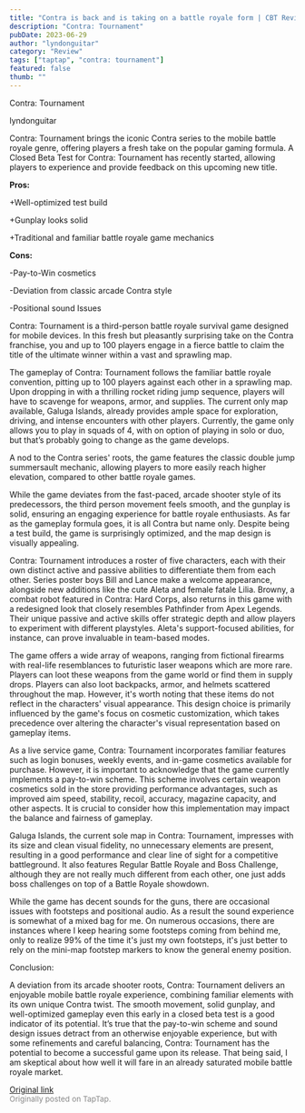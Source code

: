 ```yaml
---
title: "Contra is back and is taking on a battle royale form | CBT Review - Contra: Tournament"
description: "Contra: Tournament"
pubDate: 2023-06-29
author: "lyndonguitar"
category: "Review"
tags: ["taptap", "contra: tournament"]
featured: false
thumb: ""
---
```


Contra: Tournament

lyndonguitar

Contra: Tournament brings the iconic Contra series to the mobile battle royale genre, offering players a fresh take on the popular gaming formula. A Closed Beta Test for Contra: Tournament has recently started, allowing players to experience and provide feedback on this upcoming new title.


**Pros:**


+Well-optimized test build

+Gunplay looks solid

+Traditional and familiar battle royale game mechanics


**Cons:**


-Pay-to-Win cosmetics

-Deviation from classic arcade Contra style

-Positional sound Issues

Contra: Tournament is a third-person battle royale survival game designed for mobile devices. In this fresh but pleasantly surprising take on the Contra franchise, you and up to 100 players engage in a fierce battle to claim the title of the ultimate winner within a vast and sprawling map.

The gameplay of Contra: Tournament follows the familiar battle royale convention, pitting up to 100 players against each other in a sprawling map. Upon dropping in with a thrilling rocket riding jump sequence, players will have to scavenge for weapons, armor, and supplies. The current only map available, Galuga Islands, already provides ample space for exploration, driving, and intense encounters with other players. Currently, the game only allows you to play in squads of 4, with on option of playing in solo or duo, but that’s probably going to change as the game develops.

A nod to the Contra series' roots, the game features the classic double jump summersault mechanic, allowing players to more easily reach higher elevation, compared to other battle royale games.

While the game deviates from the fast-paced, arcade shooter style of its predecessors, the third person movement feels smooth, and the gunplay is solid, ensuring an engaging experience for battle royale enthusiasts. As far as the gameplay formula goes, it is all Contra but name only.  Despite being a test build, the game is surprisingly optimized, and the map design is visually appealing.

Contra: Tournament introduces a roster of five characters, each with their own distinct active and passive abilities to differentiate them from each other. Series poster boys Bill and Lance make a welcome appearance, alongside new additions like the cute Aleta and female fatale Lilia. Browny, a combat robot featured in Contra: Hard Corps, also returns in this game with a redesigned look that closely resembles Pathfinder from Apex Legends. Their unique passive and active skills offer strategic depth and allow players to experiment with different playstyles. Aleta's support-focused abilities, for instance, can prove invaluable in team-based modes.

The game offers a wide array of weapons, ranging from fictional firearms with real-life resemblances to futuristic laser weapons which are more rare. Players can loot these weapons from the game world or find them in supply drops.  Players can also loot backpacks, armor, and helmets scattered throughout the map. However, it's worth noting that these items do not reflect in the characters' visual appearance. This design choice is primarily influenced by the game's focus on cosmetic customization, which takes precedence over altering the character's visual representation based on gameplay items.

As a live service game, Contra: Tournament incorporates familiar features such as login bonuses, weekly events, and in-game cosmetics available for purchase. However, it is important to acknowledge that the game currently implements a pay-to-win scheme. This scheme involves certain weapon cosmetics sold in the store providing performance advantages, such as improved aim speed, stability, recoil, accuracy, magazine capacity, and other aspects. It is crucial to consider how this implementation may impact the balance and fairness of gameplay.

Galuga Islands, the current sole map in Contra: Tournament, impresses with its size and clean visual fidelity, no unnecessary elements are present, resulting in a good performance and clear line of sight for a competitive battleground. It also features Regular Battle Royale and Boss Challenge, although they are not really much different from each other, one just adds boss challenges on top of a Battle Royale showdown.

While the game has decent sounds for the guns, there are occasional issues with footsteps and positional audio. As a result the sound experience is somewhat of a mixed bag for me. On numerous occasions, there are instances where I keep hearing some footsteps coming from behind me, only to realize 99% of the time it's just my own footsteps, it's just better to rely on the mini-map footstep markers to know the general enemy position.

Conclusion:

A deviation from its arcade shooter roots, Contra: Tournament delivers an enjoyable mobile battle royale experience, combining familiar elements with its own unique Contra twist. The smooth movement, solid gunplay, and well-optimized gameplay even this early in a closed beta test is a good indicator of its potential. It’s true that the pay-to-win scheme and sound design issues detract from an otherwise enjoyable experience, but with some refinements and careful balancing, Contra: Tournament has the potential to become a successful game upon its release. That being said, I am skeptical about how well it will fare in an already saturated mobile battle royale market.

[Original link](https://www.taptap.io/post/5928079)<br><span style="font-size: 0.95em; color: #888;">Originally posted on TapTap.</span>
